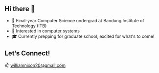 ## Hi there 👋
- 🚀 Final-year Computer Science undergrad at Bandung Institute of Technology (ITB)
- 🌟 Interested in computer systems
- 🎓 Currently prepping for graduate school, excited for what's to come!  

## Let’s Connect!  
📫 [williamnixon20@gmail.com](mailto:williamnixon20@gmail.com)  

<!--
**williamnixon20/williamnixon20** is a ✨ _special_ ✨ repository because its `README.md` (this file) appears on your GitHub profile.

Here are some ideas to get you started:

- 🔭 I’m currently working on ...
- 🌱 I’m currently learning ...
- 👯 I’m looking to collaborate on ...
- 🤔 I’m looking for help with ...
- 💬 Ask me about ...
- 📫 How to reach me: ...
- 😄 Pronouns: ...
- ⚡ Fun fact: ...
-->


